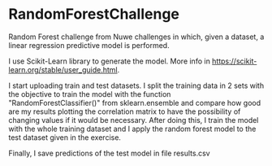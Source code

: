 # RandomForestChallenge

Random Forest challenge from Nuwe challenges in which, given a dataset, a linear regression predictive model is performed.

I use Scikit-Learn library to generate the model. More info in https://scikit-learn.org/stable/user_guide.html.

I start uploading train and test datasets. I split the training data in 2 sets with the objective to train the model with the function "RandomForestClassifier()" from sklearn.ensemble and compare how good are my results plotting the correlation matrix to have the possibility of changing values if it would be necessary. After doing this, I train the model with the whole training dataset and I apply the random forest model to the test dataset given in the exercise.

Finally, I save predictions of the test model in file results.csv
